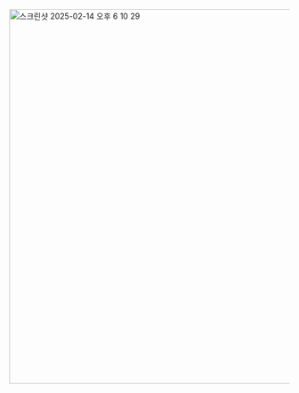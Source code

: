 <img width="674" alt="스크린샷 2025-02-14 오후 6 10 29" src="https://github.com/user-attachments/assets/83b399e8-19d1-42e7-ac59-db539c98ba93" />
